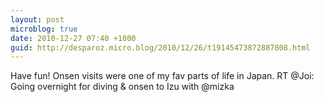 ```yaml
---
layout: post
microblog: true
date: 2010-12-27 07:40 +1000
guid: http://desparoz.micro.blog/2010/12/26/t19145473872887808.html
---
```

Have fun! Onsen visits were one of my fav parts of life in Japan. RT @Joi: Going overnight for diving &amp; onsen to Izu with @mizka
